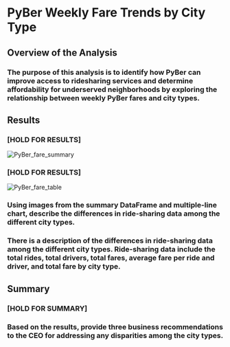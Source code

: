 # PyBer Weekly Fare Trends by City Type

## Overview of the Analysis

### The purpose of this analysis is to identify how PyBer can improve access to ridesharing services and determine affordability for underserved neighborhoods by exploring the relationship between weekly PyBer fares and city types.

## Results

### [HOLD FOR RESULTS]

   ![PyBer_fare_summary](analysis/PyBer_fare_summary)
   
### [HOLD FOR RESULTS]

   ![PyBer_fare_table](analysis/PyBer_fare_table.png)

### Using images from the summary DataFrame and multiple-line chart, describe the differences in ride-sharing data among the different city types.
### There is a description of the differences in ride-sharing data among the different city types. Ride-sharing data include the total rides, total drivers, total fares, average fare per ride and driver, and total fare by city type. 

## Summary

### [HOLD FOR SUMMARY]

### Based on the results, provide three business recommendations to the CEO for addressing any disparities among the city types.
